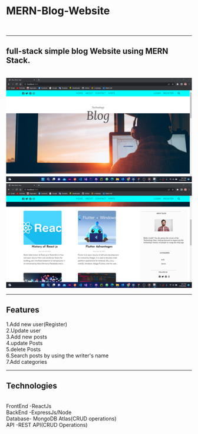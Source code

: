 # MERN-Blog-Website
<br>
<hr>
<h2>full-stack simple blog Website using MERN Stack.</h2>
<br>
<img src="GitImages/one.png" >
<br>
<img src="GitImages/two.png" >
<hr>
<h2>Features</h2>
1.Add new user(Register)
<br>
2.Update user
<br>
3.Add new posts
<br>
4.update Posts
<br>
5.delete Posts
<br>
6.Search posts by using the writer's name
<br>
7.Add categories
<br>
<hr>
<h2>Technologies</h2>
<br>
FrontEnd -ReactJs
<br>
BackEnd -ExpressJs/Node
<br>
Database- MongoDB Atlas(CRUD operations)
<br>
API -REST API(CRUD Operations)
